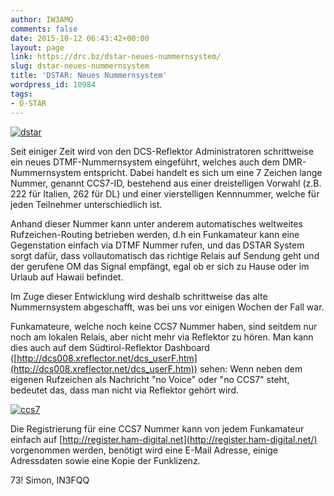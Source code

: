 ```yaml
---
author: IW3AMQ
comments: false
date: 2015-10-12 06:43:42+00:00
layout: page
link: https://drc.bz/dstar-neues-nummernsystem/
slug: dstar-neues-nummernsystem
title: 'DSTAR: Neues Nummernsystem'
wordpress_id: 10984
tags:
- D-STAR
---
```


[![dstar](https://drc.bz/wp-content/uploads/2015/10/dstar-300x150.jpg)](https://drc.bz/wp-content/uploads/2015/10/dstar.jpg)

Seit einiger Zeit wird von den DCS-Reflektor Administratoren schrittweise ein neues DTMF-Nummernsystem eingeführt, welches auch dem DMR-Nummernsystem entspricht.
Dabei handelt es sich um eine 7 Zeichen lange Nummer, genannt CCS7-ID, bestehend aus einer dreistelligen Vorwahl (z.B. 222 für Italien, 262 für DL) und einer vierstelligen Kennnummer, welche für jeden Teilnehmer unterschiedlich ist.

Anhand dieser Nummer kann unter anderem automatisches weltweites Rufzeichen-Routing betrieben werden, d.h ein Funkamateur kann eine Gegenstation einfach via DTMF Nummer rufen, und das DSTAR System sorgt dafür, dass vollautomatisch das richtige Relais auf Sendung geht und der gerufene OM das Signal empfängt, egal ob er sich zu Hause oder im Urlaub auf Hawaii befindet.

Im Zuge dieser Entwicklung wird deshalb schrittweise das alte Nummernsystem abgeschafft, was bei uns vor einigen Wochen der Fall war.

Funkamateure, welche noch keine CCS7 Nummer haben, sind seitdem nur noch am lokalen Relais, aber nicht mehr via Reflektor zu hören. Man kann dies auch auf dem Südtirol-Reflektor Dashboard ([http://dcs008.xreflector.net/dcs_userF.htm](http://dcs008.xreflector.net/dcs_userF.htm)) sehen: Wenn neben dem eigenen Rufzeichen als Nachricht "no Voice" oder "no CCS7" steht, bedeutet das, dass man nicht via Reflektor gehört wird.

[![ccs7](https://drc.bz/wp-content/uploads/2015/10/ccs7.jpg)](https://drc.bz/wp-content/uploads/2015/10/ccs7.jpg)

Die Registrierung für eine CCS7 Nummer kann von jedem Funkamateur einfach auf [http://register.ham-digital.net](http://register.ham-digital.net/) vorgenommen werden, benötigt wird eine E-Mail Adresse, einige Adressdaten sowie eine Kopie der Funklizenz.

73! Simon, IN3FQQ
